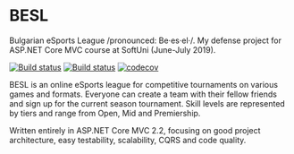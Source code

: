 # BESL
Bulgarian eSports League /pronounced: Be·es·el·/. My defense project for ASP.NET Core MVC course at SoftUni (June-July 2019).

[![Build status](https://ci.appveyor.com/api/projects/status/a8x6minra5yhem07?svg=true)](https://ci.appveyor.com/project/SonnyRR/besl)
[![Build status](https://dev.azure.com/VasilKotsev/BESL/_apis/build/status/BESL-Azure%20Web%20App%20for%20ASP.NET-CI)](https://dev.azure.com/VasilKotsev/BESL/_build/latest?definitionId=2)
[![codecov](https://codecov.io/gh/SonnyRR/BESL/branch/master/graph/badge.svg)](https://codecov.io/gh/SonnyRR/BESL)

BESL is an online eSports league for competitive tournaments on various games and formats. Everyone can create a team with their fellow friends and sign up for the current season tournament. Skill levels are represented by tiers and range from Open, Mid and Premiership. 

Written entirely in ASP.NET Core MVC 2.2, focusing on good project architecture, easy testability, scalability, CQRS and code quality. 